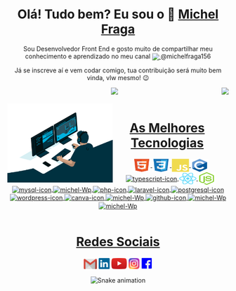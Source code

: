 <div>
  
  <h1 align="center">
    Olá! Tudo bem? Eu sou o 👋
    <a href="https://www.linkedin.com/in/michel-fraga-a9932b1a1//"> Michel Fraga</a>
  </h1>
  
  <p align="center">
    Sou Desenvolvedor Front End e gosto muito de compartilhar meu conhecimento e aprendizado no meu canal
    <a href="https://www.youtube.com/channel/UCwApBhpQmp_vczeYhlLPPNw"target="_blank">
      <img
           width="10%" 
           align="center" 
           valign="middle" 
           src="https://img.shields.io/youtube/channel/subscribers/UCwApBhpQmp_vczeYhlLPPNw=iEasy&Code=social" 
           target="_blank" 
      />
    </a>                              @michelfraga156
  </p>
  
  <p align="center">
    Já se inscreve aí e vem codar comigo, tua contribuição será muito bem vinda, vlw mesmo! 😉️
  </p>
  
</div>

<div align="center">
  <a href="https://github.com/MichelFraga156">
  <img  height="142em" src="https://github-readme-stats.vercel.app/api?username=MichelFraga156&show_icons=true&theme=great-gatsby&include_all_commits=true&count_private=true"/>
  <img align="right" height="142em" src="https://github-readme-stats.vercel.app/api/top-langs/?username=MichelFraga156&layout=compact&langs_count=16&theme=great-gatsby"/>
</div>

<div  align="center"> 
  <div style="display: inline_block"><br>
    <img align="left" height="180em" alt="coding-time" src="imagens/code.gif">
    <h1 align="center"> As Melhores Tecnologias </h1>
    <img align="center" height="30" width="40" alt="html-icon" src="https://raw.githubusercontent.com/devicons/devicon/master/icons/html5/html5-original.svg"/>
    <img align="center" height="30" width="40" alt="css-icon" src="https://raw.githubusercontent.com/devicons/devicon/master/icons/css3/css3-original.svg"/>
    <img align="center" height="30" width="40" alt="js-icon"  src="https://raw.githubusercontent.com/devicons/devicon/master/icons/javascript/javascript-plain.svg"/>
    <img align="center" height="30" width="40" alt="c-icon" src="https://raw.githubusercontent.com/devicons/devicon/master/icons/c/c-original.svg"/>
    <img align="center" height="30" width="40" alt="typescript-icon" src="https://cdn.jsdelivr.net/gh/devicons/devicon/icons/typescript/typescript-original.svg"/>
    <img align="center" height="30" width="40" alt="react-icon" src="https://raw.githubusercontent.com/devicons/devicon/master/icons/react/react-original.svg"/>
    <img align="center" height="30" width="40" alt="nodejs-icon" src="https://raw.githubusercontent.com/devicons/devicon/master/icons/nodejs/nodejs-original.svg"/>
    <img align="center" height="30" width="40" alt="mysql-icon" src="https://cdn.jsdelivr.net/gh/devicons/devicon/icons/mysql/mysql-original-wordmark.svg"/>
    <img align="center" alt="michel-Wp" height="30" width="40" src="https://cdn.jsdelivr.net/gh/devicons/devicon/icons/python/python-original.svg"/>
    <img align="center" height="30" width="40" alt="php-icon" src="https://cdn.jsdelivr.net/gh/devicons/devicon/icons/php/php-original.svg"/>
    <img align="center" height="30" width="40" alt="laravel-icon" src="https://cdn.jsdelivr.net/gh/devicons/devicon/icons/laravel/laravel-plain.svg"/>
    <img align="center" height="30" width="40" alt="postgresql-icon" src="https://cdn.jsdelivr.net/gh/devicons/devicon/icons/postgresql/postgresql-original.svg"/>
    <img align="center" height="30" width="40" alt="wordpress-icon" src="https://cdn.jsdelivr.net/gh/devicons/devicon/icons/wordpress/wordpress-original.svg"/>
    <img align="center" height="30" width="40" alt="canva-icon" src="https://cdn.jsdelivr.net/gh/devicons/devicon/icons/canva/canva-original.svg"/>
    <img align="center" alt="michel-Wp" height="30" width="40" src="https://cdn.jsdelivr.net/gh/devicons/devicon/icons/git/git-original.svg"/>
    <img align="center" height="30" width="40" alt="github-icon" src="https://cdn.jsdelivr.net/gh/devicons/devicon/icons/github/github-original.svg"/>
    <img align="center" alt="michel-Wp" height="30" width="40" src="https://cdn.jsdelivr.net/gh/devicons/devicon/icons/linux/linux-original.svg"/>
    <img align="center" alt="michel-Wp" height="30" width="40" src="https://cdn.jsdelivr.net/gh/devicons/devicon/icons/vscode/vscode-original.svg"/>
 </div>
 <br>
 <div>
    <h1 align="center"> Redes Sociais </h1>
 <a href = "shell.fb@outlook.com"target="_blank"></a> 
      <img width="30" src="imagens/gmail.svg">
    </a>
    <a href = "https://www.linkedin.com/in/michel-fraga-a9932b1a1/"target="_blank"></a> 
      <img width="25" src="imagens/linkedin.svg">
    </a>
    <a href = "https://www.youtube.com/channel/UCwApBhpQmp_vczeYhlLPPNw"target="_blank"></a> 
      <img width="35" src="imagens/youtube.svg">
    </a>
    <a href = "https://www.instagram.com/devparadev/"target="_blank"></a> 
      <img width="25" src="imagens/instagram.png">
    </a>
    <a href = "https://web.facebook.com/profile.php?id=100089485056297"target="_blank"></a> 
      <img width="25" src="imagens/facebook.png">
    </a>
</div>

<div align="center">

  ![Snake animation](https://github.com/MichelFraga156/MichelFraga156/new/main?readme=1)
  
</div>
   
